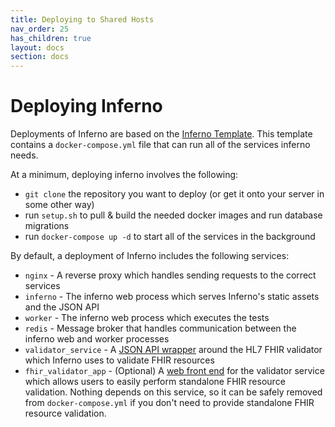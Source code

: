 ```yaml
---
title: Deploying to Shared Hosts
nav_order: 25
has_children: true
layout: docs
section: docs
---
```

# Deploying Inferno
Deployments of Inferno are based on the [Inferno
Template](https://github.com/inferno-framework/inferno-template). This template
contains a `docker-compose.yml` file that can run all of the services inferno
needs.

At a minimum, deploying inferno involves the following:
- `git clone` the repository you want to deploy (or get it onto your server in
  some other way)
- run `setup.sh` to pull & build the needed docker images and run database
  migrations
- run `docker-compose up -d` to start all of the services in the background

By default, a deployment of Inferno includes the following services:

- `nginx` - A reverse proxy which handles sending requests to the correct
  services
- `inferno` - The inferno web process which serves Inferno's static assets and
  the JSON API
- `worker` - The inferno web process which executes the tests
- `redis` - Message broker that handles communication between the inferno web and worker
  processes
- `validator_service` - A [JSON API wrapper](https://github.com/inferno-framework/fhir-validator-wrapper) 
  around the HL7 FHIR validator which Inferno uses to validate FHIR resources
- `fhir_validator_app` - (Optional) A [web front end](https://github.com/inferno-framework/fhir-validator-app) for the validator
  service which allows users to easily perform standalone FHIR resource validation. Nothing depends
  on this service, so it can be safely removed from `docker-compose.yml` if you
  don't need to provide standalone FHIR resource validation.
